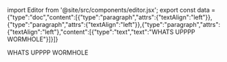 import Editor from '@site/src/components/editor.jsx';
    export const data = {"type":"doc","content":[{"type":"paragraph","attrs":{"textAlign":"left"}},{"type":"paragraph","attrs":{"textAlign":"left"}},{"type":"paragraph","attrs":{"textAlign":"left"},"content":[{"type":"text","text":"WHATS UPPPP WORMHOLE"}]}]}


<Editor data={data} />


<div style={{ display: 'none' }}>
WHATS UPPPP WORMHOLE
</div>